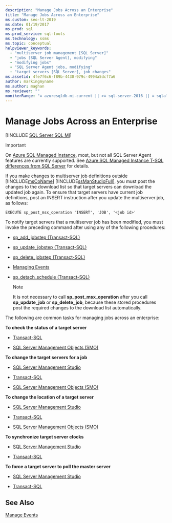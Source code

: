 ```yaml
---
description: "Manage Jobs Across an Enterprise"
title: "Manage Jobs Across an Enterprise"
ms.custom: seo-lt-2019
ms.date: 01/19/2017
ms.prod: sql
ms.prod_service: sql-tools
ms.technology: ssms
ms.topic: conceptual
helpviewer_keywords: 
  - "multiserver job management [SQL Server]"
  - "jobs [SQL Server Agent], modifying"
  - "modifying jobs"
  - "SQL Server Agent jobs, modifying"
  - "target servers [SQL Server], job changes"
ms.assetid: 4fe7f6c6-f89b-4430-979c-4994a5dcf7a6
author: markingmyname
ms.author: maghan
ms.reviewer: ""
monikerRange: "= azuresqldb-mi-current || >= sql-server-2016 || = sqlallproducts-allversions"
---
```

# Manage Jobs Across an Enterprise
[!INCLUDE [SQL Server SQL MI](../../includes/applies-to-version/sql-asdbmi.md)]

> [!IMPORTANT]  
> On [Azure SQL Managed Instance](https://docs.microsoft.com/azure/sql-database/sql-database-managed-instance), most, but not all SQL Server Agent features are currently supported. See [Azure SQL Managed Instance T-SQL differences from SQL Server](https://docs.microsoft.com/azure/sql-database/sql-database-managed-instance-transact-sql-information#sql-server-agent) for details.

If you make changes to multiserver job definitions outside [!INCLUDE[msCoName](../../includes/msconame_md.md)] [!INCLUDE[ssManStudioFull](../../includes/ssmanstudiofull-md.md)], you must post the changes to the download list so that target servers can download the updated job again. To ensure that target servers have current job definitions, post an INSERT instruction after you update the multiserver job, as follows:  
  
```  
EXECUTE sp_post_msx_operation 'INSERT', 'JOB', '<job id>'  
```  
  
To notify target servers that a multiserver job has been modified, you must invoke the preceding command after using any of the following procedures:  
  
-   [sp_add_jobstep (Transact-SQL)](https://msdn.microsoft.com/97900032-523d-49d6-9865-2734fba1c755)  
  
-   [sp_update_jobstep (Transact-SQL)](https://msdn.microsoft.com/e158802c-c347-4a5d-bf75-c03e5ae56e6b)  
  
-   [sp_delete_jobstep (Transact-SQL)](https://msdn.microsoft.com/421ede8e-ad57-474a-9fb9-92f70a3e77e3)  
  
-   [Managing Events](../../relational-databases/system-stored-procedures/sp-attach-schedule-transact-sql.md)  
  
-   [sp_detach_schedule (Transact-SQL)](https://msdn.microsoft.com/9a1fc335-1bef-4638-a33a-771c54a5dd19)  
  
    > [!NOTE]  
    > It is not necessary to call **sp_post_msx_operation** after you call **sp_update_job** or **sp_delete_job**, because these stored procedures post the required changes to the download list automatically.  
  
The following are common tasks for managing jobs across an enterprise:  
  
**To check the status of a target server**  
  
-   [Transact-SQL](https://msdn.microsoft.com/f841d3bd-901a-4980-ad0b-1c6eeba3f717)  
  
-   [SQL Server Management Objects (SMO)](https://msdn.microsoft.com/4cde2b85-2a31-4cac-8d16-7a4196066193)  
  
**To change the target servers for a job**  
  
-   [SQL Server Management Studio](../../ssms/agent/modify-the-target-servers-for-a-job.md)  
  
-   [Transact-SQL](https://msdn.microsoft.com/485252cc-0081-490a-9bd1-cbbd68eea286)  
  
-   [SQL Server Management Objects (SMO)](https://msdn.microsoft.com/4cde2b85-2a31-4cac-8d16-7a4196066193)  
  
**To change the location of a target server**  
  
-   [SQL Server Management Studio](../../ssms/agent/specify-a-target-server-s-location-sql-server-management-studio.md)  
  
-   [Transact-SQL](https://msdn.microsoft.com/ceb3b2bc-0cc4-48d8-9bdc-6a809556e35f)  
  
-   [SQL Server Management Objects (SMO)](https://msdn.microsoft.com/4cde2b85-2a31-4cac-8d16-7a4196066193)  
  
**To synchronize target server clocks**  
  
-   [SQL Server Management Studio](../../ssms/agent/synchronize-target-server-clocks-sql-server-management-studio.md)  
  
-   [Transact-SQL](https://msdn.microsoft.com/40e44df7-d3e3-44ee-b149-08aba629a21f)  
  
**To force a target server to poll the master server**  
  
-   [SQL Server Management Studio](../../ssms/agent/force-a-target-server-to-poll-the-master-server.md)  
  
-   [Transact-SQL](https://msdn.microsoft.com/085deef8-2709-4da9-bb97-9ab32effdacf)  
  
## See Also  
[Manage Events](../../ssms/agent/manage-events.md)  
  
